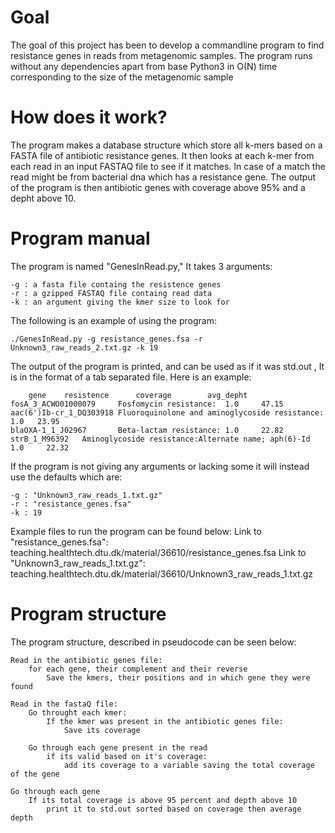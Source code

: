 # Goal
The goal of this project has been to develop a commandline program to find resistance genes in reads from metagenomic samples.
The program runs without any dependencies apart from base Python3 in O(N) time corresponding to the size of the metagenomic sample

# How does it work?
The program makes a database structure which store all k-mers based on a FASTA file of antibiotic resistance genes.
It then looks at each k-mer from each read in an input FASTAQ file to see if it matches.
In case of a match the read might be from bacterial dna which has a resistance gene.
The output of the program is then antibiotic genes with coverage above 95% and a depht above 10.

# Program manual
The program is named "GenesInRead.py," It takes 3 arguments:
```
-g : a fasta file containg the resistence genes
-r : a gzipped FASTAQ file containg read data
-k : an argument giving the kmer size to look for
```
The following is an example of using the program:
```
./GenesInRead.py -g resistance_genes.fsa -r Unknown3_raw_reads_2.txt.gz -k 19
```
The output of the program is printed, and can be used as if it was std.out ,
It is in the format of a tab separated file. Here is an example:

```
    gene    resistence      coverage        avg_depht
fosA_3_ACWO01000079     Fosfomycin resistance:  1.0     47.15     
aac(6')Ib-cr_1_DQ303918 Fluoroquinolone and aminoglycoside resistance:  1.0   23.95     
blaOXA-1_1_J02967       Beta-lactam resistance: 1.0     22.82   
strB_1_M96392   Aminoglycoside resistance:Alternate name; aph(6)-Id     1.0     22.32     
```

If the program is not giving any arguments or lacking some it will instead use the defaults which are:

```
-g : "Unknown3_raw_reads_1.txt.gz" 
-r : "resistance_genes.fsa" 
-k : 19
```
Example files to run the program can be found below:
Link to "resistance_genes.fsa":
teaching.healthtech.dtu.dk/material/36610/resistance_genes.fsa
Link to "Unknown3_raw_reads_1.txt.gz":
teaching.healthtech.dtu.dk/material/36610/Unknown3_raw_reads_1.txt.gz

# Program structure
The program structure, described in pseudocode can be seen below:
```
Read in the antibiotic genes file:
    for each gene, their complement and their reverse
        Save the kmers, their positions and in which gene they were found

Read in the fastaQ file:
    Go throught each kmer:
        If the kmer was present in the antibiotic genes file:
            Save its coverage
    
    Go through each gene present in the read
        if its valid based on it's coverage:
            add its coverage to a variable saving the total coverage of the gene

Go through each gene
    If its total coverage is above 95 percent and depth above 10
        print it to std.out sorted based on coverage then average depth
```
